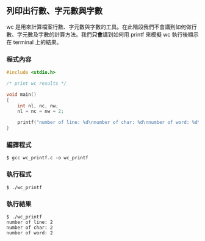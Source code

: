 ## 列印出行數、字元數與字數

wc 是用來計算檔案行數、字元數與字數的工具。在此階段我們不會講到如何做行數、字元數及字數的計算方法。我們**只會**講到如何用 printf 來模擬 wc 執行後顯示在 terminal 上的結果。

### 程式內容
```c
#include <stdio.h>

/* print wc results */

void main()
{
    int nl, nc, nw;
    nl = nc = nw = 2;

    printf("number of line: %d\nnumber of char: %d\nnumber of word: %d\n", nl, nc, nw);
}
```

### 編譯程式
```
$ gcc wc_printf.c -o wc_printf 
```

### 執行程式
```
$ ./wc_printf
```

### 執行結果
```
$ ./wc_printf 
number of line: 2
number of char: 2
number of word: 2
```